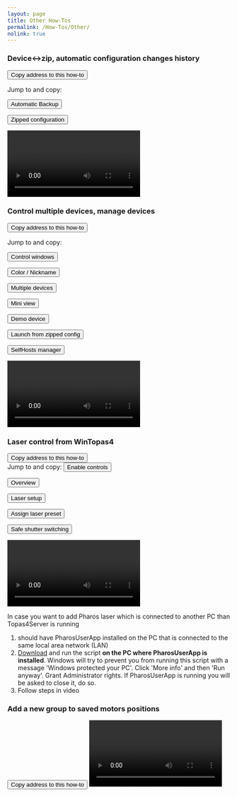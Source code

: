 ```yaml
---
layout: page
title: Other How-Tos
permalink: /How-Tos/Other/
nolink: true
---
```



### <a name="Vid006"></a>Device<->zip, automatic configuration changes history
<button class="btn" data-clipboard-text="{{site.fullUrl}}{{page.url}}#Vid006">
    Copy address to this how-to
</button>

<div class="row">

Jump to and copy:

  <button class="btn jump-to" onclick="goToSecond('BackupAndRestore',12)"
  data-clipboard-text="{{site.fullUrl}}{{page.url}}#Vid006?name=BackupAndRestore&time=12">
  Automatic Backup
  </button>

  <button class="btn jump-to" onclick="goToSecond('BackupAndRestore',76)"
  data-clipboard-text="{{site.fullUrl}}{{page.url}}#Vid006?name=BackupAndRestore&time=76">
  Zipped configuration
  </button>

</div>

<video controls controlsList="nodownload" class="video-js vjs-16-9" id="BackupAndRestore">
</video>


### <a name="Vid002"></a>Control multiple devices, manage devices
<button class="btn" data-clipboard-text="{{site.fullUrl}}{{page.url}}#Vid002">
    Copy address to this how-to
</button>

<div class="row">

Jump to and copy:

  <button class="btn jump-to" onclick="goToSecond('DeviceManagement',8)"
  data-clipboard-text="{{site.fullUrl}}{{page.url}}#Vid002?name=DeviceManagement&time=8">
  Control windows
  </button>

  <button class="btn jump-to" onclick="goToSecond('DeviceManagement',30)"
  data-clipboard-text="{{site.fullUrl}}{{page.url}}#Vid002?name=DeviceManagement&time=30">
  Color / Nickname
  </button>

  <button class="btn jump-to" onclick="goToSecond('DeviceManagement',42)"
  data-clipboard-text="{{site.fullUrl}}{{page.url}}#Vid002?name=DeviceManagement&time=42">
  Multiple devices
  </button>

  <button class="btn jump-to" onclick="goToSecond('DeviceManagement',60)"
  data-clipboard-text="{{site.fullUrl}}{{page.url}}#Vid002?name=DeviceManagement&time=60">
  Mini view
  </button>

  <button class="btn jump-to" onclick="goToSecond('DeviceManagement',83)"
  data-clipboard-text="{{site.fullUrl}}{{page.url}}#Vid002?name=DeviceManagement&time=83">
  Demo device
  </button>

  <button class="btn jump-to" onclick="goToSecond('DeviceManagement',104)"
  data-clipboard-text="{{site.fullUrl}}{{page.url}}#Vid002?name=DeviceManagement&time=104">
  Launch from zipped config
  </button>

  <button class="btn jump-to" onclick="goToSecond('DeviceManagement',128)"
  data-clipboard-text="{{site.fullUrl}}{{page.url}}#Vid002?name=DeviceManagement&time=128">
  SelfHosts manager
  </button>
</div>

<video controls controlsList="nodownload" class="video-js vjs-16-9" id="DeviceManagement">
</video>



### <a name="Vid004"></a>Laser control from WinTopas4
<button class="btn" data-clipboard-text="{{site.fullUrl}}{{page.url}}#Vid004">
    Copy address to this how-to
</button>

<div class="row">
Jump to and copy:
  <button class="btn jump-to" onclick="goToSecond('LaserControl',14)"
  data-clipboard-text="{{site.fullUrl}}{{page.url}}#Vid004?name=LaserControl&time=14">
  Enable controls
  </button>

  <button class="btn jump-to" onclick="goToSecond('LaserControl',24)"
  data-clipboard-text="{{site.fullUrl}}{{page.url}}#Vid004?name=LaserControl&time=24">
  Overview
  </button>

  <button class="btn jump-to" onclick="goToSecond('LaserControl',75)"
  data-clipboard-text="{{site.fullUrl}}{{page.url}}#Vid004?name=LaserControl&time=75">
  Laser setup
  </button>

  <button class="btn jump-to" onclick="goToSecond('LaserControl',97)"
  data-clipboard-text="{{site.fullUrl}}{{page.url}}#Vid004?name=LaserControl&time=97">
  Assign laser preset
  </button>

  <button class="btn jump-to" onclick="goToSecond('LaserControl',122)"
  data-clipboard-text="{{site.fullUrl}}{{page.url}}#Vid004?name=LaserControl&time=122">
  Safe shutter switching
  </button>

</div>

<video controls controlsList="nodownload" class="video-js vjs-16-9" id="LaserControl">
</video>

 In case you want to add Pharos laser which is connected to another PC than Topas4Server is running
1. should have PharosUserApp installed on the PC that is connected to the same local area network (LAN)
2. [Download](https://lightconupdater.blob.core.windows.net/installers/EnablePharosUserAppRestAPI.bat)  and run the script **on the PC where PharosUserApp is installed**. Windows will try to prevent you from running this script with a message 'Windows protected your PC'. Click 'More info' and then 'Run anyway'. Grant Administrator rights. If PharosUserApp is running you will be asked to close it, do so.
3. Follow steps in video




### <a name="Vid005"></a>Add a new group to saved motors positions
<button class="btn" data-clipboard-text="{{site.fullUrl}}{{page.url}}#Vid005">
    Copy address to this how-to
</button>
<video controls controlsList="nodownload" class="video-js vjs-16-9" id="SavedMotorPositions">
</video>



<script>
var params = "?sv=2019-12-12&st=2021-07-28T06%3A17%3A46Z&se=2068-05-02T06%3A17%3A00Z&sr=c&sp=r&sig=XD7n6ZF%2BZcbXAiD5pd7dIVI7b0kxH28KFI6iGGZkV44%3D";

var links = [
    { Name: "BackupAndRestore", Link: "https://lightconupdater.blob.core.windows.net/topas4infopage/Videos/BackupAndRestore.mp4"},
    { Name: "DeviceManagement", Link: "https://lightconupdater.blob.core.windows.net/topas4infopage/Videos/DeviceManagement.mp4"},
    { Name: "LaserControl", Link: "https://lightconupdater.blob.core.windows.net/topas4infopage/Videos/LaserControl.mp4"},
    { Name: "SavedMotorPositions", Link: "https://lightconupdater.blob.core.windows.net/topas4infopage/Videos/HowToAddNewSavedMotorPositonsGroup.mp4"}
];


function InitializePlayer(link) {  
  videojs(link.Name).src({
    type: 'video/mp4',
    src: link.Link+params
  });
}

links.forEach(link => InitializePlayer(link));



if (location.hash != ""){
try {

if (findGetParameter("name") != "" && findGetParameter("time") != ""){
  goToSecond(findGetParameter("name"),findGetParameter("time"));
}

var myHash = window.location.hash.split("?")[0];
if (myHash != ""){
  scrollTo(myHash);
}
} catch {}
}


function scrollTo(hash) {
    location.hash =hash;
}

function findGetParameter(parameterName) {
    var result = "",
        tmp = [];

    window.location.hash
        .split("?")[1]
        .split("&")
        .forEach(function (item) {
          tmp = item.split("=");          
          if (tmp[0] === parameterName) result = decodeURIComponent(tmp[1]);
        });

    return result;
}

function goToSecond(name,time){
  videojs(name).currentTime(time);
}

</script>

